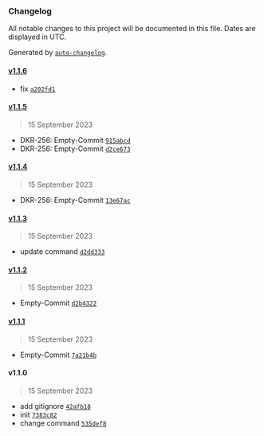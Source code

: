 ### Changelog

All notable changes to this project will be documented in this file. Dates are displayed in UTC.

Generated by [`auto-changelog`](https://github.com/CookPete/auto-changelog).

#### [v1.1.6](https://github.com/maxim-berdnikov/auto-changelog-test/compare/v1.1.5...v1.1.6)

- fix [`a202fd1`](https://github.com/maxim-berdnikov/auto-changelog-test/commit/a202fd16b842f93a3772dca054b416c74a775296)

#### [v1.1.5](https://github.com/maxim-berdnikov/auto-changelog-test/compare/v1.1.4...v1.1.5)

> 15 September 2023

- DKR-256: Empty-Commit [`915abcd`](https://github.com/maxim-berdnikov/auto-changelog-test/commit/915abcdca1fe3692acfe21a621624ad031d958fb)
- DKR-256: Empty-Commit [`d2ce673`](https://github.com/maxim-berdnikov/auto-changelog-test/commit/d2ce6735de1ff8007a4253e70e6c5d4a9b4b580a)

#### [v1.1.4](https://github.com/maxim-berdnikov/auto-changelog-test/compare/v1.1.3...v1.1.4)

> 15 September 2023

- DKR-256: Empty-Commit [`13e67ac`](https://github.com/maxim-berdnikov/auto-changelog-test/commit/13e67ac2796804d6985f06ab183eeb21e3da6c10)

#### [v1.1.3](https://github.com/maxim-berdnikov/auto-changelog-test/compare/v1.1.2...v1.1.3)

> 15 September 2023

- update command [`d2dd333`](https://github.com/maxim-berdnikov/auto-changelog-test/commit/d2dd333b6acee025e331b70508f83bbfc3d0fddf)

#### [v1.1.2](https://github.com/maxim-berdnikov/auto-changelog-test/compare/v1.1.1...v1.1.2)

> 15 September 2023

- Empty-Commit [`d2b4322`](https://github.com/maxim-berdnikov/auto-changelog-test/commit/d2b43226ca2088cca514cd047171d66a571baceb)

#### [v1.1.1](https://github.com/maxim-berdnikov/auto-changelog-test/compare/v1.1.0...v1.1.1)

> 15 September 2023

- Empty-Commit [`7a21b4b`](https://github.com/maxim-berdnikov/auto-changelog-test/commit/7a21b4b665d795da23ab3607074212664ba431f1)

#### v1.1.0

> 15 September 2023

- add gitignore [`42afb18`](https://github.com/maxim-berdnikov/auto-changelog-test/commit/42afb18e25893a0a15460738daed438392560ac2)
- init [`7383c82`](https://github.com/maxim-berdnikov/auto-changelog-test/commit/7383c828d9d342c04fef509f40646e10c51e0ef4)
- change command [`535def8`](https://github.com/maxim-berdnikov/auto-changelog-test/commit/535def8999b871ead25da8bb2d4aec81b719d788)
